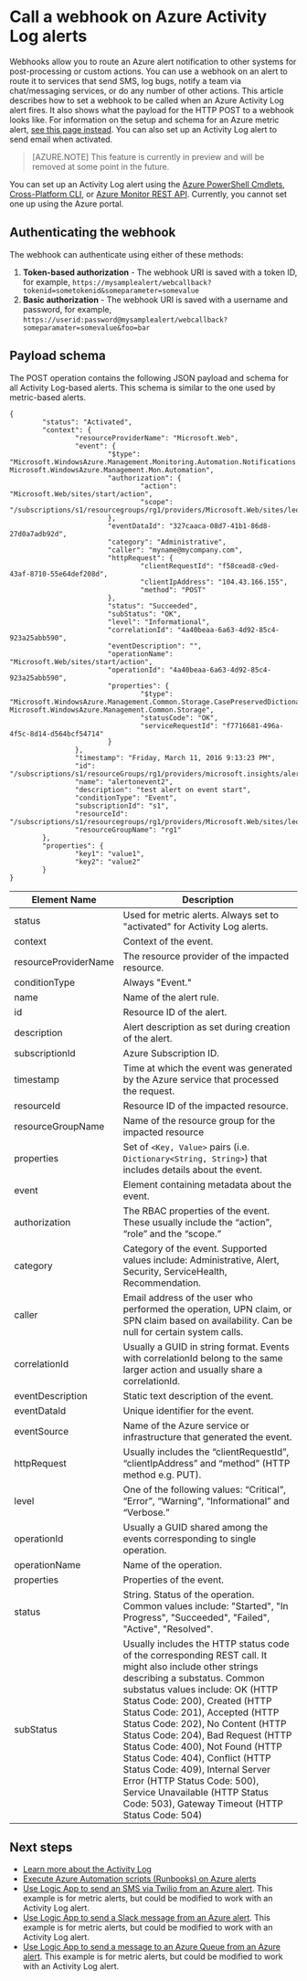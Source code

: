 <properties
	pageTitle="Call a webhook on Azure Activity Log alerts | Azure"
	description="Route Activity log events to other services for custom actions. For example send SMS, log bugs, or notify a team via chat/messaging service."
	authors="kamathashwin"
	manager="carmonm"
	editor=""
	services="monitoring-and-diagnostics"
	documentationCenter="monitoring-and-diagnostics"/>

<tags
	ms.service="monitoring-and-diagnostics"
	ms.workload="na"
	ms.tgt_pltfrm="na"
	ms.devlang="na"
	ms.topic="article"
	ms.date="01/23/2017"
	ms.author="ashwink"
	wacn.date=""/>

# Call a webhook on Azure Activity Log alerts
Webhooks allow you to route an Azure alert notification to other systems for post-processing or custom actions. You can use a webhook on an alert to route it to services that send SMS, log bugs, notify a team via chat/messaging services, or do any number of other actions. This article describes how to set a webhook to be called when an Azure Activity Log alert fires. It also shows what the payload for the HTTP POST to a webhook looks like. For information on the setup and schema for an Azure metric alert, [see this page instead](insights-webhooks-alerts.md). You can also set up an Activity Log alert to send email when activated.

>[AZURE.NOTE] This feature is currently in preview and will be removed at some point in the future.

You can set up an Activity Log alert using the [Azure PowerShell Cmdlets](/documentation/articles/insights-powershell-samples/#create-alert-rules), [Cross-Platform CLI](/documentation/articles/insights-cli-samples/#work-with-alerts), or [Azure Monitor REST API](https://msdn.microsoft.com/zh-cn/library/azure/dn933805.aspx). Currently, you cannot set one up using the Azure portal.

## Authenticating the webhook
The webhook can authenticate using either of these methods:

1. **Token-based authorization** - The webhook URI is saved with a token ID, for example, `https://mysamplealert/webcallback?tokenid=sometokenid&someparameter=somevalue`
2. **Basic authorization** - The webhook URI is saved with a username and password, for example, `https://userid:password@mysamplealert/webcallback?someparamater=somevalue&foo=bar`

## Payload schema
The POST operation contains the following JSON payload and schema for all Activity Log-based alerts. This schema is similar to the one used by metric-based alerts.

```
{
        "status": "Activated",
        "context": {
                "resourceProviderName": "Microsoft.Web",
                "event": {
                        "$type": "Microsoft.WindowsAzure.Management.Monitoring.Automation.Notifications.GenericNotifications.Datacontracts.InstanceEventContext, Microsoft.WindowsAzure.Management.Mon.Automation",
                        "authorization": {
                                "action": "Microsoft.Web/sites/start/action",
                                "scope": "/subscriptions/s1/resourcegroups/rg1/providers/Microsoft.Web/sites/leoalerttest"
                        },
                        "eventDataId": "327caaca-08d7-41b1-86d8-27d0a7adb92d",
                        "category": "Administrative",
                        "caller": "myname@mycompany.com",
                        "httpRequest": {
                                "clientRequestId": "f58cead8-c9ed-43af-8710-55e64def208d",
                                "clientIpAddress": "104.43.166.155",
                                "method": "POST"
                        },
                        "status": "Succeeded",
                        "subStatus": "OK",
                        "level": "Informational",
                        "correlationId": "4a40beaa-6a63-4d92-85c4-923a25abb590",
                        "eventDescription": "",
                        "operationName": "Microsoft.Web/sites/start/action",
                        "operationId": "4a40beaa-6a63-4d92-85c4-923a25abb590",
                        "properties": {
                                "$type": "Microsoft.WindowsAzure.Management.Common.Storage.CasePreservedDictionary, Microsoft.WindowsAzure.Management.Common.Storage",
                                "statusCode": "OK",
                                "serviceRequestId": "f7716681-496a-4f5c-8d14-d564bcf54714"
                        }
                },
                "timestamp": "Friday, March 11, 2016 9:13:23 PM",
                "id": "/subscriptions/s1/resourceGroups/rg1/providers/microsoft.insights/alertrules/alertonevent2",
                "name": "alertonevent2",
                "description": "test alert on event start",
                "conditionType": "Event",
                "subscriptionId": "s1",
                "resourceId": "/subscriptions/s1/resourcegroups/rg1/providers/Microsoft.Web/sites/leoalerttest",
                "resourceGroupName": "rg1"
        },
        "properties": {
                "key1": "value1",
                "key2": "value2"
        }
}
```

|Element Name|	Description|
|---|---|
|status	|Used for metric alerts. Always set to "activated" for Activity Log alerts.|
|context|Context of the event.|
|resourceProviderName|The resource provider of the impacted resource.|
|conditionType	|Always "Event."|
|name	|Name of the alert rule.|
|id	|Resource ID of the alert.|
|description|	Alert description as set during creation of the alert.|
|subscriptionId	|Azure Subscription ID.|
|timestamp|	Time at which the event was generated by the Azure service that processed the request.|
|resourceId	|Resource ID of the impacted resource.|
|resourceGroupName|Name of the resource group for the impacted resource|
|properties	|Set of `<Key, Value>` pairs (i.e. `Dictionary<String, String>`) that includes details about the event.|
|event|Element containing metadata about the event.|
|authorization|The RBAC properties of the event. These usually include the “action”, “role” and the “scope.”|
|category	| Category of the event. Supported values include: Administrative, Alert, Security, ServiceHealth, Recommendation.|
|caller|Email address of the user who performed the operation, UPN claim, or SPN claim based on availability. Can be null for certain system calls.|
|correlationId|	Usually a GUID in string format. Events with correlationId belong to the same larger action and usually share a correlationId.|
|eventDescription	|Static text description of the event.|
|eventDataId|Unique identifier for the event.|
|eventSource	|Name of the Azure service or infrastructure that generated the event.|
|httpRequest|	Usually includes the “clientRequestId”, “clientIpAddress” and “method” (HTTP method e.g. PUT).|
|level|One of the following values: “Critical”, “Error”, “Warning”, “Informational” and “Verbose.”|
|operationId|Usually a GUID shared among the events corresponding to single operation.|
|operationName|Name of the operation.|
|properties	|Properties of the event.|
|status|String. Status of the operation. Common values include: "Started", "In Progress", "Succeeded", "Failed", "Active", "Resolved".|
|subStatus|	Usually includes the HTTP status code of the corresponding REST call. It might also include other strings describing a substatus. Common substatus values include: OK (HTTP Status Code: 200), Created (HTTP Status Code: 201), Accepted (HTTP Status Code: 202), No Content (HTTP Status Code: 204), Bad Request (HTTP Status Code: 400), Not Found (HTTP Status Code: 404), Conflict (HTTP Status Code: 409), Internal Server Error (HTTP Status Code: 500), Service Unavailable (HTTP Status Code: 503), Gateway Timeout (HTTP Status Code: 504)|

## Next steps
- [Learn more about the Activity Log](/documentation/articles/monitoring-overview-activity-logs/)
- [Execute Azure Automation scripts (Runbooks) on Azure alerts](http://go.microsoft.com/fwlink/?LinkId=627081)
- [Use Logic App to send an SMS via Twilio from an Azure alert](https://github.com/Azure/azure-quickstart-templates/tree/master/201-alert-to-text-message-with-logic-app). This example is for metric alerts, but could be modified to work with an Activity Log alert.
- [Use Logic App to send a Slack message from an Azure alert](https://github.com/Azure/azure-quickstart-templates/tree/master/201-alert-to-slack-with-logic-app). This example is for metric alerts, but could be modified to work with an Activity Log alert.
- [Use Logic App to send a message to an Azure Queue from an Azure alert](https://github.com/Azure/azure-quickstart-templates/tree/master/201-alert-to-queue-with-logic-app). This example is for metric alerts, but could be modified to work with an Activity Log alert.
